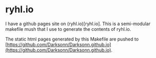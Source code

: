 # ryhl.io

I have a github pages site on (ryhl.io)[ryhl.io]. This is a semi-modular
makefile mush that I use to generate the contents of ryhl.io.

The static html pages generated by this Makefile are pushed to
[https://github.com/Darksonn/Darksonn.github.io](https://github.com/Darksonn/Darksonn.github.io).

